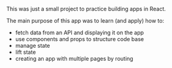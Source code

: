 This was just a small project to practice building apps in React.

The main purpose of this app was to learn (and apply) how to:

- fetch data from an API and displaying it on the app
- use components and props to structure code base
- manage state
- lift state
- creating an app with multiple pages by routing
